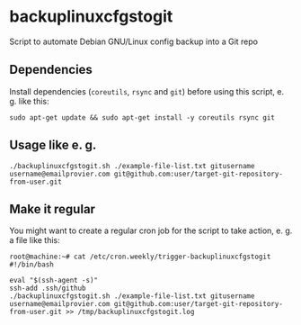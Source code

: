 # backuplinuxcfgstogit
Script to automate Debian GNU/Linux config backup into a Git repo

## Dependencies
Install dependencies (`coreutils`, `rsync` and `git`) before using this script, e. g. like this:
```
sudo apt-get update && sudo apt-get install -y coreutils rsync git
```

## Usage like e. g.
```
./backuplinuxcfgstogit.sh ./example-file-list.txt gitusername username@emailprovier.com git@github.com:user/target-git-repository-from-user.git
```
## Make it regular
You might want to create a regular cron job for the script to take action, e. g. a file like this:
```
root@machine:~# cat /etc/cron.weekly/trigger-backuplinuxcfgstogit
#!/bin/bash

eval "$(ssh-agent -s)"
ssh-add .ssh/github
./backuplinuxcfgstogit.sh ./example-file-list.txt gitusername username@emailprovier.com git@github.com:user/target-git-repository-from-user.git >> /tmp/backuplinuxcfgstogit.log
```
